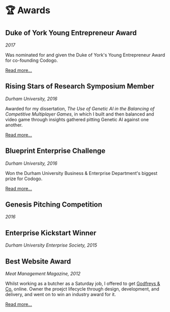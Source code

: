 # 🏆 Awards

## Duke of York Young Entrepreneur Award

_2017_

Was nominated for and given the Duke of York's Young Entrepreneur Award for co-founding Codogo.

[Read more...](http://bit.ly/39ND8hl)

## Rising Stars of Research Symposium Member

_Durham University, 2016_

Awarded for my dissertation, _The Use of Genetic AI in the Balancing of Competitive Multiplayer Games_, in which I built and then balanced and video game through insights gathered pitting Genetic AI against one another.

[Read more...](http://bit.ly/39w8XLe)

## Blueprint Enterprise Challenge

_Durham University, 2016_

Won the Durham University Business & Enterprise Department's biggest prize for Codogo.

[Read more...](http://bit.ly/2LTGruJ)

## Genesis Pitching Competition

_2016_

## Enterprise Kickstart Winner

_Durham University Enterprise Society, 2015_

## Best Website Award

_Meat Management Magazine, 2012_

Whilst working as a butcher as a Saturday job, I offered to get [Godfreys & Co.](https://www.godfreys.co/) online. Owner the proejct lifecycle through design, development, and delivery, and went on to win an industry award for it.

[Read more...](https://www.godfreys.co/best-online-butcher-98-c.asp)
